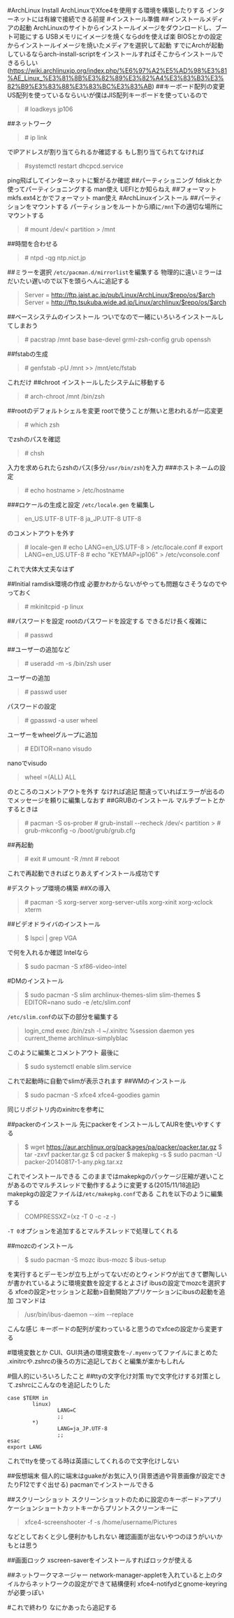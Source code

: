 #ArchLinux Install
ArchLinuxでXfce4を使用する環境を構築したりする
インターネットには有線で接続できる前提
#インストール準備
##インストールメディアの起動
ArchLinuxのサイトからインストールイメージをダウンロードし、ブート可能にする
USBメモリにイメージを焼くならddを使えば楽
BIOSとかの設定からインストールイメージを焼いたメディアを選択して起動
すでにArchが起動しているならarch-install-scriptをインストールすればそこからインストールできるらしい(https://wiki.archlinuxjp.org/index.php/%E6%97%A2%E5%AD%98%E3%81%AE_Linux_%E3%81%8B%E3%82%89%E3%82%A4%E3%83%B3%E3%82%B9%E3%83%88%E3%83%BC%E3%83%AB)
##キーボード配列の変更
US配列を使っているならいいが僕はJIS配列キーボードを使っているので
>\# loadkeys jp106

##ネットワーク
>\# ip link

でIPアドレスが割り当てられるか確認する
もし割り当てられてなければ
>\#systemctl restart dhcpcd.service

ping飛ばしてインターネットに繋がるか確認
##パーティショニング
fdiskとか使ってパーティショニングする
man使え
UEFIとか知らねえ
##フォーマット
mkfs.ext4とかでフォーマット
man使え
#ArchLinuxインストール
##パーティションをマウントする
パーティションをルートから順に`/mnt`下の適切な場所にマウントする
>\# mount /dev/< partition > /mnt

##時間を合わせる
>\# ntpd -qg ntp.nict.jp

##ミラーを選択
`/etc/pacman.d/mirrorlist`を編集する
物理的に遠いミラーはだいたい遅いので以下を頭らへんに追記する
>Server = http://ftp.jaist.ac.jp/pub/Linux/ArchLinux/$repo/os/$arch
Server = http://ftp.tsukuba.wide.ad.jp/Linux/archlinux/$repo/os/$arch

##ベースシステムのインストール
ついでなので一緒にいろいろインストールしてしまおう
>\# pacstrap /mnt base base-devel grml-zsh-config grub openssh

##fstabの生成
>\# genfstab -pU /mnt >> /mnt/etc/fstab

これだけ
##chroot
インストールしたシステムに移動する
>\# arch-chroot /mnt /bin/zsh

##rootのデフォルトシェルを変更
rootで使うことが無いと思われるが一応変更
>\# which zsh

でzshのパスを確認
>\# chsh

入力を求められたらzshのパス(多分`/usr/bin/zsh`)を入力
###ホストネームの設定
>\# echo hostname > /etc/hostname

###ロケールの生成と設定
`/etc/locale.gen`
を編集し
>en_US.UTF-8 UTF-8
ja_JP.UTF-8 UTF-8

のコメントアウトを外す

>\# locale-gen
\# echo LANG=en_US.UTF-8 > /etc/locale.conf
\# export LANG=en_US.UTF-8
\# echo "KEYMAP=jp106" > /etc/vconsole.conf

これで大体大丈夫なはず

##Initial ramdisk環境の作成
必要かわからないがやっても問題なさそうなのでやっておく
>\# mkinitcpid -p linux

##パスワードを設定
rootのパスワードを設定する
できるだけ長く複雑に
>\# passwd

##ユーザーの追加など
>\# useradd -m -s /bin/zsh user

ユーザーの追加
>\# passwd user

パスワードの設定
>\# gpasswd -a user wheel

ユーザーをwheelグループに追加
>\# EDITOR=nano visudo

nanoでvisudo
>wheel =(ALL) ALL

のところのコメントアウトを外す
なければ追記
間違っていればエラーが出るのでメッセージを頼りに編集しなおす
##GRUBのインストール
マルチブートとかするときは
>\# pacman -S os-prober
\# grub-install --recheck /dev/< partition >
\# grub-mkconfig -o /boot/grub/grub.cfg

##再起動
>\# exit
\# umount -R /mnt
\# reboot

これで再起動できればとりあえずインストール成功です

#デスクトップ環境の構築
##Xの導入
>\# pacman -S xorg-server xorg-server-utils xorg-xinit xorg-xclock xterm

##ビデオドライバのインストール
>$ lspci | grep VGA

で何を入れるか確認
Intelなら
>$ sudo pacman -S xf86-video-intel

#DMのインストール
>$ sudo pacman -S slim archlinux-themes-slim slim-themes
$ EDITOR=nano sudo -e /etc/slim.conf

`/etc/slim.conf`の以下の部分を編集する
>login_cmd exec /bin/zsh -l ~/.xinitrc %session
daemon yes
current_theme archlinux-simplyblac

このように編集とコメントアウト
最後に
>$ sudo systemctl enable slim.service

これで起動時に自動でslimが表示されます
##WMのインストール
>$ sudo pacman -S xfce4 xfce4-goodies gamin

同じリポジトリ内のxinitrcを参考に

##packerのインストール
先にpackerをインストールしてAURを使いやすくする
>$ wget https://aur.archlinux.org/packages/pa/packer/packer.tar.gz
>$ tar -zxvf packer.tar.gz
>$ cd packer
>$ makepkg -s
>$ sudo pacman -U packer-20140817-1-any.pkg.tar.xz

これでインストールできる
このままではmakepkgのパッケージ圧縮が遅いことがあるのでマルチスレッドで動作するように変更する(2015/11/18追記)
makepkgの設定ファイルは`/etc/makepkg.conf`である
これを以下のように編集する

>COMPRESSXZ=(xz -T 0 -c -z -)

`-T 0`オプションを追加するとマルチスレッドで処理してくれる

##mozcのインストール
>$ sudo pacman -S mozc ibus-mozc
>$ ibus-setup

を実行するとデーモンが立ち上がってないだのとウィンドウが出てきて鬱陶しいが書かれているように環境変数を設定するとよさげ
ibusの設定でmozcを選択する
xfceの設定>セッションと起動>自動開始アプリケーションにibusの起動を追加
コマンドは
>/usr/bin/ibus-daemon --xim --replace

こんな感じ
キーボードの配列が変わっていると思うのでxfceの設定から変更する

#環境変数とか
CUI、GUI共通の環境変数を`~/.myenv`ってファイルにまとめた
.xinitrcや.zshrcの後ろの方に追記しておくと編集が楽かもしれん

#個人的にいろいろしたこと
##ttyの文字化け対策
ttyで文字化けする対策として.zshrcにこんなのを追記したりした
~~~
case $TERM in
        linux)
                LANG=C
                ;;
        *)
                LANG=ja_JP.UTF-8
                ;;
esac
export LANG
~~~

これでttyを使ってる時は英語にしてくれるので文字化けしない

##仮想端末
個人的に端末はguakeがお気に入り(背景透過や背景画像が設定できたりF12ですぐ出せる)
pacmanでインストールできる

##スクリーンショット
スクリーンショットのために設定のキーボード>アプリケーションショートカットキーからプリントスクリーンキーに
>xfce4-screenshooter -f -s /home/username/Pictures

などとしておくと少し便利かもしれない
確認画面が出ないやつのほうがいいかもとは思う

##画面ロック
xscreen-saverをインストールすればロックが使える

##ネットワークマネージャー
network-manager-appletを入れていると上のタイルからネットワークの設定ができて結構便利
xfce4-notifydとgnome-keyringが必要っぽい

#これで終わり
なにかあったら追記する
